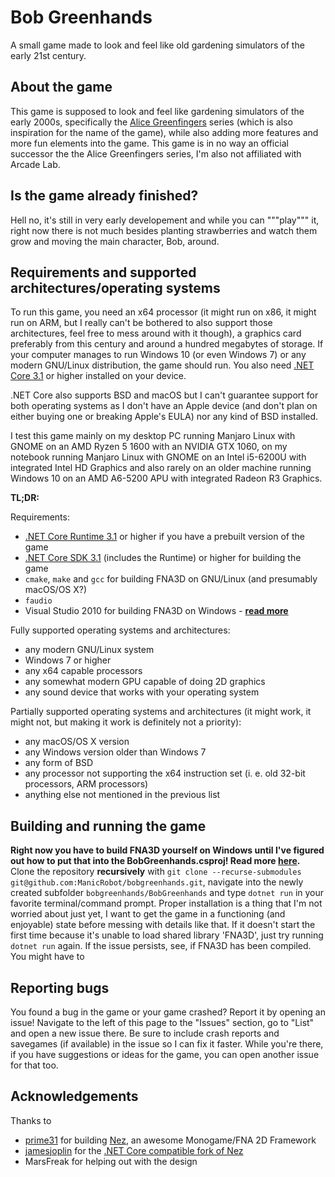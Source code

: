# Bob Greenhands

A small game made to look and feel like old gardening simulators of the early 21st century.

## About the game

This game is supposed to look and feel like gardening simulators of the early 2000s, specifically the [Alice Greenfingers](https://www.alicegreenfingers.com/) series (which is also inspiration for the name of the game), while also adding more features and more fun elements into the game.
This game is in no way an official successor the the Alice Greenfingers series, I'm also not affiliated with Arcade Lab.

## Is the game already finished?

Hell no, it's still in very early developement and while you can """play""" it, right now there is not much besides planting strawberries and watch them grow and moving the main character, Bob, around.

## Requirements and supported architectures/operating systems

To run this game, you need an x64 processor (it might run on x86, it might run on ARM, but I really can't be bothered to also support those architectures, feel free to mess around with it though), a graphics card preferably from this century and around a hundred megabytes of storage. If your computer manages to run Windows 10 (or even Windows 7) or any modern GNU/Linux distribution, the game should run.
You also need [.NET Core 3.1](https://dotnet.microsoft.com/download/dotnet-core/3.1) or higher installed on your device.

.NET Core also supports BSD and macOS but I can't guarantee support for both operating systems as I don't have an Apple device (and don't plan on either buying one or breaking Apple's EULA) nor any kind of BSD installed.

I test this game mainly on my desktop PC running Manjaro Linux with GNOME on an AMD Ryzen 5 1600 with an NVIDIA GTX 1060, on my notebook running Manjaro Linux with GNOME on an Intel i5-6200U with integrated Intel HD Graphics and also rarely on an older machine running Windows 10 on an AMD A6-5200 APU with integrated Radeon R3 Graphics.

**TL;DR:**

Requirements:

- [.NET Core Runtime 3.1](https://dotnet.microsoft.com/download/dotnet-core/3.1) or higher if you have a prebuilt version of the game
- [.NET Core SDK 3.1](https://dotnet.microsoft.com/download/dotnet-core/3.1) (includes the Runtime) or higher for building the game
- ``cmake``, ``make`` and ``gcc`` for building FNA3D on GNU/Linux (and presumably macOS/OS X?)
- ``faudio``
- Visual Studio 2010 for building FNA3D on Windows - **[read more](https://github.com/FNA-XNA/FNA3D/blob/master/visualc/README)**

Fully supported operating systems and architectures:

- any modern GNU/Linux system
- Windows 7 or higher
- any x64 capable processors
- any somewhat modern GPU capable of doing 2D graphics
- any sound device that works with your operating system

Partially supported operating systems and architectures (it might work, it might not, but making it work is definitely not a priority):

- any macOS/OS X version
- any Windows version older than Windows 7
- any form of BSD
- any processor not supporting the x64 instruction set (i. e. old 32-bit processors, ARM processors)
- anything else not mentioned in the previous list

## Building and running the game

**Right now you have to build FNA3D yourself on Windows until I've figured out how to put that into the BobGreenhands.csproj! Read more [here](https://github.com/FNA-XNA/FNA3D/blob/master/visualc/README).**
Clone the repository **recursively** with ``git clone --recurse-submodules git@github.com:ManicRobot/bobgreenhands.git``, navigate into the newly created subfolder ``bobgreenhands/BobGreenhands`` and type ``dotnet run`` in your favorite terminal/command prompt. Proper installation is a thing that I'm not worried about just yet, I want to get the game in a functioning (and enjoyable) state before messing with details like that.
If it doesn't start the first time because it's unable to load shared library 'FNA3D', just try running ``dotnet run`` again. If the issue persists, see, if FNA3D has been compiled. You might have to

## Reporting bugs

You found a bug in the game or your game crashed? Report it by opening an issue! Navigate to the left of this page to the "Issues" section, go to "List" and open a new issue there. Be sure to include crash reports and savegames (if available) in the issue so I can fix it faster. While you're there, if you have suggestions or ideas for the game, you can open another issue for that too.

## Acknowledgements

Thanks to

- [prime31](https://github.com/prime31) for building [Nez](https://github.com/prime31/Nez), an awesome Monogame/FNA 2D Framework
- [jamesjoplin](https://github.com/jamesjoplin) for the [.NET Core compatible fork of Nez](https://github.com/jamesjoplin/Nez)
- MarsFreak for helping out with the design

